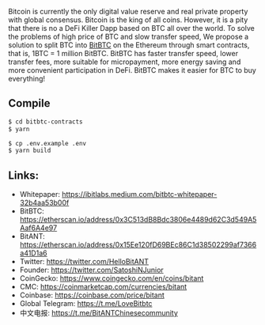 Bitcoin is currently the only digital value reserve and real private property with global consensus. Bitcoin is the king of all coins. However, it is a pity that there is no a DeFi Killer Dapp based on BTC all over the world. To solve the problems of high price of BTC and slow transfer speed, We propose a solution to split BTC into [BitBTC](https://github.com/iBitLabs/bitbtc-contracts) on the Ethereum through smart contracts, that is, 1BTC = 1 million BitBTC. BitBTC has faster transfer speed, lower transfer fees, more suitable for micropayment, more energy saving and more convenient participation in DeFi. BitBTC makes it easier for BTC to buy everything!

## Compile

```sh
$ cd bitbtc-contracts
$ yarn

$ cp .env.example .env
$ yarn build
```

## Links:

- Whitepaper: https://ibitlabs.medium.com/bitbtc-whitepaper-32b4aa53b00f
- BitBTC: https://etherscan.io/address/0x3C513dB8Bdc3806e4489d62C3d549A5Aaf6A4e97
- BitANT: https://etherscan.io/address/0x15Ee120fD69BEc86C1d38502299af7366a41D1a6
- Twitter: https://twitter.com/HelloBitANT
- Founder: https://twitter.com/SatoshiNJunior
- CoinGecko: https://www.coingecko.com/en/coins/bitant
- CMC: https://coinmarketcap.com/currencies/bitant
- Coinbase: https://coinbase.com/price/bitant
- Global Telegram: https://t.me/LoveBitbtc
- 中文电报: https://t.me/BitANTChinesecommunity
